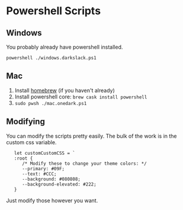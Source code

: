 # Powershell Scripts

## Windows
You probably already have powershell installed.

`powershell ./windows.darkslack.ps1`

## Mac
1. Install [homebrew](https://brew.sh/) (if you haven't already)
2. Install powershell core: `brew cask install powershell`
3. `sudo pwsh ./mac.onedark.ps1`

## Modifying

You can modify the scripts pretty easily. The bulk of the work is in the custom css variable.

```
   let customCustomCSS = `
   :root {
      /* Modify these to change your theme colors: */
      --primary: #09F;
      --text: #CCC;
      --background: #080808;
      --background-elevated: #222;
   }
```

Just modify those however you want.